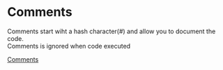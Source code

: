 # Comments

Comments start wiht a hash character(#) and allow you to document the code.<br />
Comments is ignored when code executed

[Comments](http://docs.python.org)

